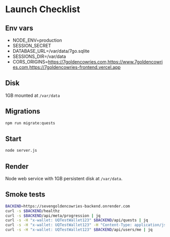 # Launch Checklist

## Env vars

- NODE_ENV=production
- SESSION_SECRET
- DATABASE_URL=/var/data/7go.sqlite
- SESSIONS_DIR=/var/data
- CORS_ORIGINS=https://7goldencowries.com,https://www.7goldencowries.com,https://7goldencowries-frontend.vercel.app

## Disk

1GB mounted at `/var/data`

## Migrations

```bash
npm run migrate:quests
```

## Start

```bash
node server.js
```

## Render

Node web service with 1GB persistent disk at `/var/data`.

## Smoke tests

```bash
BACKEND=https://sevengoldencowries-backend.onrender.com
curl -s $BACKEND/healthz
curl -s $BACKEND/api/meta/progression | jq
curl -s -H "x-wallet: UQTestWallet123" $BACKEND/api/quests | jq
curl -s -H "x-wallet: UQTestWallet123" -H "Content-Type: application/json" -d '{"questId":"join_telegram"}' $BACKEND/api/quests/claim | jq
curl -s -H "x-wallet: UQTestWallet123" $BACKEND/api/users/me | jq
```
